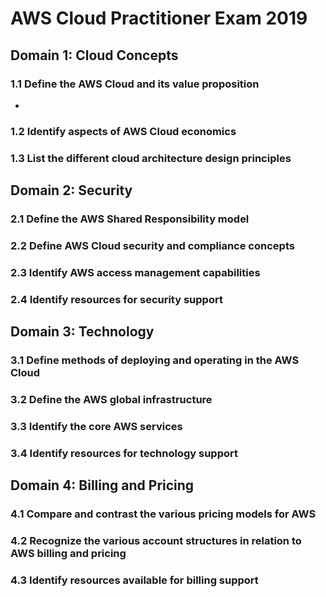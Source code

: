 # AWS Cloud Practitioner Exam 2019

## Domain 1: Cloud Concepts 

### 1.1 Define the AWS Cloud and its value proposition

- 

### 1.2 Identify aspects of AWS Cloud economics

### 1.3 List the different cloud architecture design principles 

## Domain 2: Security 

### 2.1 Define the AWS Shared Responsibility model 

### 2.2 Define AWS Cloud security and compliance concepts 

### 2.3 Identify AWS access management capabilities 

### 2.4 Identify resources for security support 

## Domain 3: Technology 

### 3.1 Define methods of deploying and operating in the AWS Cloud 

### 3.2 Define the AWS global infrastructure 

### 3.3 Identify the core AWS services 

### 3.4 Identify resources for technology support 

## Domain 4: Billing and Pricing 

### 4.1 Compare and contrast the various pricing models for AWS 

### 4.2 Recognize the various account structures in relation to AWS billing and pricing 

### 4.3 Identify resources available for billing support 

